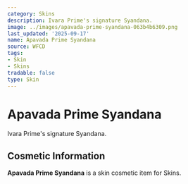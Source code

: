 ```yaml
---
category: Skins
description: Ivara Prime's signature Syandana.
image: ../images/apavada-prime-syandana-063b4b6309.png
last_updated: '2025-09-17'
name: Apavada Prime Syandana
source: WFCD
tags:
- Skin
- Skins
tradable: false
type: Skin
---
```


# Apavada Prime Syandana

Ivara Prime's signature Syandana.

## Cosmetic Information

**Apavada Prime Syandana** is a skin cosmetic item for Skins.

